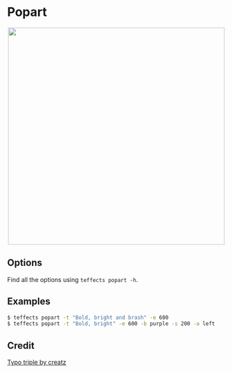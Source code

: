 # Popart

<p align="center">
<img width="500" src="https://raw.githubusercontent.com/shinokada/teffects/main/images/popart.png" /> 
</p>

## Options

Find all the options using `teffects popart -h`.

## Examples

```sh
$ teffects popart -t "Bold, bright and brash" -e 600
$ teffects popart -t "Bold, bright" -e 600 -b purple -s 200 -a left
```

## Credit

[Typo triple by creatz](https://codepen.io/creatz/pen/pooBeev)